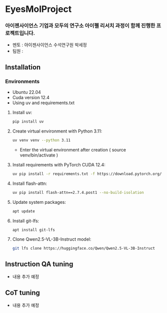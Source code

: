 # EyesMolProject
### 아이젠사이언스 기업과 모두의 연구소 아이펠 리서치 과정이 함께 진행한 프로젝트입니다.
- 멘토 : 아이젠사이언스 수석연구원 박세정
- 팀원 : 

## Installation
### Environments
- Ubuntu 22.04
- Cuda version 12.4
- Using uv and requirements.txt

1. Install uv:
   ```bash
   pip install uv
   ```

2. Create virtual environment with Python 3.11:
   ```bash
   uv venv venv --python 3.11
   ```
   - Enter the virtual environment after creation ( source venv/bin/activate )

3. Install requirements with PyTorch CUDA 12.4:
   ```bash
   uv pip install -r requirements.txt -f https://download.pytorch.org/whl/cu124
   ```

4. Install flash-attn:
   ```bash
   uv pip install flash-attn==2.7.4.post1 --no-build-isolation
   ```

5. Update system packages:
   ```bash
   apt update
   ```

6. Install git-lfs:
   ```bash
   apt install git-lfs
   ```

7. Clone Qwen2.5-VL-3B-Instruct model:
   ```bash
   git lfs clone https://huggingface.co/Qwen/Qwen2.5-VL-3B-Instruct
   ```

## Instruction QA tuning
- 내용 추가 예정


## CoT tuning
- 내용 추가 예정



